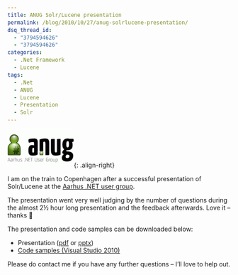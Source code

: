 ```yaml
---
title: ANUG Solr/Lucene presentation
permalink: /blog/2010/10/27/anug-solrlucene-presentation/
dsq_thread_id:
  - "3794594626"
  - "3794594626"
categories:
  - .Net Framework
  - Lucene
tags:
  - .Net
  - ANUG
  - Lucene
  - Presentation
  - Solr
---
```

![Aarhus .NET user group](/wp-content/uploads/ANUG.gif){: .align-right}

I am on the train to Copenhagen after a successful presentation of Solr/Lucene at the [Aarhus .NET user group](http://www.anug.dk/ "AArhus .NET user group homepage").

The presentation went very well judging by the number of questions during the almost 2½ hour long presentation and the feedback afterwards. Love it – thanks 🙂

The presentation and code samples can be downloaded below:

* Presentation ([pdf](/wp-content/uploads/Apache-Lucene-ANUG.pdf) or [pptx](/wp-content/uploads/Apache-Lucene-ANUG.pptx))
* [Code samples (Visual Studio 2010)](/wp-content/uploads/AnugLucenePlayground.zip)

Please do contact me if you have any further questions – I’ll love to help out.
